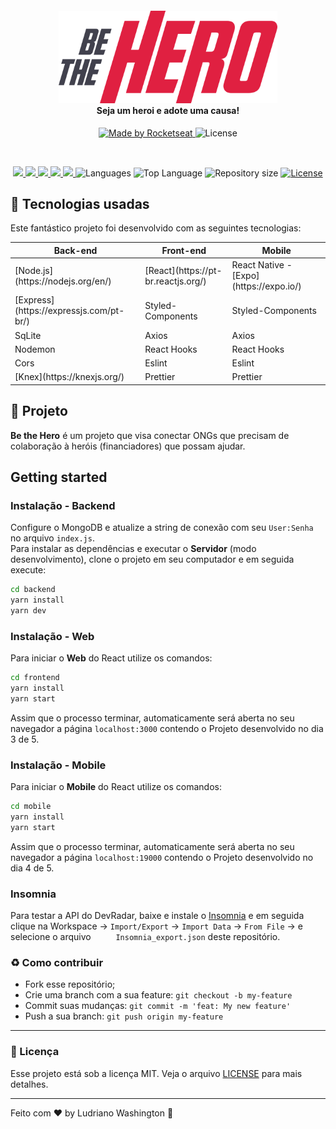<h4 align="center">
<img src="./assets/logo.svg" width="350px" /><br>
  <b>Seja um heroi e adote uma causa!</b> 
</h4>
<p align="center">
  <a href="https://rocketseat.com.br">
    <img alt="Made by Rocketseat" src="https://img.shields.io/badge/made%20by-Rocketseat-red">
  </a>
  <img alt="License" src="https://img.shields.io/badge/license-MIT-red">
</p>

<br>

<p align="center">
  <a aria-label="Versão do Node" href="https://github.com/nodejs/node/blob/master/doc/changelogs/CHANGELOG_V12.md#12.14.1">
    <img src="https://img.shields.io/badge/node.js@lts-12.14.1-informational?logo=Node.JS"></img>
  </a>
  <a aria-label="Versão do React" href="https://github.com/facebook/react/blob/master/CHANGELOG.md#16120-november-14-2019">
    <img src="https://img.shields.io/badge/react-16.12.0-informational?logo=react"></img>
  </a>
  <a aria-label="Versão do Expo" href="https://www.npmjs.com/package/expo-cli/v/3.11.5">
    <img src="https://img.shields.io/badge/expo--CLI-3.11.5-informational?logo=expo"></img>
  </a>
  <a aria-label="Completo" href="https://rocketseat.com.br/week-10/aulas#4">
    <img src="https://img.shields.io/badge/OmniStack-done-green?logo=data:image/png;base64,iVBORw0KGgoAAAANSUhEUgAAABAAAAAQCAMAAAAoLQ9TAAAALVBMVEVHcExxWsF0XMJzXMJxWcFsUsD///9jRrzY0u6Xh9Gsn9n39fyMecy0qd2bjNJWBT0WAAAABHRSTlMA2Do606wF2QAAAGlJREFUGJVdj1cWwCAIBLEsRU3uf9xobDH8+GZwUYi8i6ucJwrxKE+7D0G9Q4vlYqtmCSjndr4CgCgzlyFgfKfKCVO0LrPKjmiqMxGXkJwNnXskqWG+1oSM+BSwD8f29YLNjvx/OQrn+g99oQSoNmt3PgAAAABJRU5ErkJggg=="></img>
  </a>
  <a aria-label="Desafios" href="DESAFIOS.md">
  	<img src="https://img.shields.io/badge/desafios-OK-green"></img>
  </a>
  <a aria-label="Languages">
    <img alt="Languages" src="https://img.shields.io/github/languages/count/ludrianowashington/bethehero">
  </a>
  <a aria-label="Top Language">
    <img alt="Top Language" src="https://img.shields.io/github/languages/top/ludrianowashington/bethehero">
  </a>
  <a aria-label="Repository size">
    <img alt="Repository size" src="https://img.shields.io/github/repo-size/ludrianowashington/bethehero">
  </a>
  <a aria-label="License" href="LICENSE.md">
  	<img alt="License" src="https://img.shields.io/github/license/ludrianowashington/bethehero">
  </a>
  
</p>
<p align="center">

## :rocket: Tecnologias usadas
Este fantástico projeto foi desenvolvido com as seguintes tecnologias:

<table>
  <thead>
    <th><b>Back-end</b></th>
    <th><b>Front-end</b></th>
    <th><b>Mobile</b></th>
  </thead>
  <tbody>
    <tr>
      <td>[Node.js](https://nodejs.org/en/)</td>
      <td>[React](https://pt-br.reactjs.org/)</td>
      <td>React Native - [Expo](https://expo.io/)</td>
    </tr>
    <tr>
      <td>[Express](https://expressjs.com/pt-br/)</td>
      <td>Styled-Components</td>
      <td>Styled-Components</td>
    </tr>
    <tr>
      <td>SqLite</td>
      <td>Axios</td>
      <td>Axios</td>
    </tr>
    <tr>
      <td>Nodemon</td>
      <td>React Hooks</td>
      <td>React Hooks</td>
    </tr>
    <tr>
      <td>Cors</td>
      <td>Eslint</td>
      <td>Eslint</td>
    </tr>
    <tr>
      <td>[Knex](https://knexjs.org/)</td>
      <td>Prettier</td>
      <td>Prettier</td>
    </tr>
  </tbody>
</table>

## :muscle: Projeto

<b>Be the Hero</b> é um projeto que visa conectar ONGs que precisam de colaboração à heróis (financiadores) que possam ajudar. 

## Getting started

### Instalação - Backend
Configure o MongoDB e atualize a string de conexão com seu `User:Senha` no arquivo `index.js`.  
Para instalar as dependências e executar o **Servidor** (modo desenvolvimento), clone o projeto em seu computador e em seguida execute:
```bash
cd backend
yarn install
yarn dev
```

### Instalação - Web
Para iniciar o **Web** do React utilize os comandos:
```bash
cd frontend
yarn install
yarn start
```
Assim que o processo terminar, automaticamente será aberta no seu navegador a página `localhost:3000` contendo o Projeto desenvolvido no dia 3 de 5.  

### Instalação - Mobile
Para iniciar o **Mobile** do React utilize os comandos:
```bash
cd mobile
yarn install
yarn start
```
Assim que o processo terminar, automaticamente será aberta no seu navegador a página `localhost:19000` contendo o Projeto desenvolvido no dia 4 de 5.  

### Insomnia 
Para testar a API do DevRadar, baixe e instale o [Insomnia](https://insomnia.rest/download/) e em seguida clique na Workspace → `Import/Export` → `Import Data` → `From File` → e selecione o arquivo ` 	Insomnia_export.json` deste repositório.

### :recycle: Como contribuir

- Fork esse repositório;
- Crie uma branch com a sua feature: `git checkout -b my-feature`
- Commit suas mudanças: `git commit -m 'feat: My new feature'`
- Push a sua branch: `git push origin my-feature`

---
### :memo: Licença

Esse projeto está sob a licença MIT. Veja o arquivo [LICENSE](LICENSE.md) para mais detalhes.

---
Feito com ❤️ by Ludriano Washington :wave: